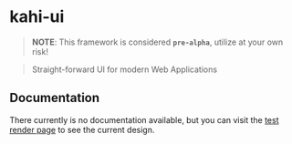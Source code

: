 # kahi-ui

> **NOTE**: This framework is considered **`pre-alpha`**, utilize at your own risk!

> Straight-forward UI for modern Web Applications

## Documentation

There currently is no documentation available, but you can visit the [test render page](https://novacbn.github.io/kahi-ui) to see the current design.
